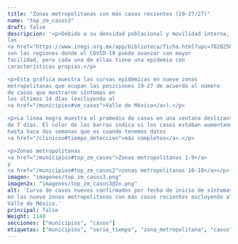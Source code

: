 ```yaml
---
title: "Zonas metropolitanas con más casos recientes (19-27/27)"
name: "top_zm_casos3"
draft: false
descripcion: '<p>Debido a su densidad poblacional y movilidad interna,
las
<a href="https://www.inegi.org.mx/app/biblioteca/ficha.html?upc=702825006792" target="_blank">zonas metropolitanas</a>
son las regiones donde el COVID-19 puede avanzar con mayor
facilidad, pero cada una de ellas tiene una epidemia con
características propias.</p>

<p>Esta gráfica muestra las curvas epidémicas en nueve zonas
metropolitanas que ocupan las posiciones 19-27 de acuerdo al número
de casos que mostraron síntomas en
los últimos 14 días (excluyendo al
<a href="/municipios#vm_casos">Valle de México</a>).</p>

<p>La línea negra muestra el promedio de casos en una ventana deslizante
de 7 días. El color de las barras indica si los casos estaban aumentando
hasta hace dos semanas que es cuando tenemos datos
<a href="/clinicos#tiempo_deteccion">más completos</a>.</p>

<p>Zonas metropolitanas
<a href="/municipios#top_zm_casos">Zonas metropolitanas 1-9</a>
y
<a href="/municipios#top_zm_casos2">zonas metropolitanas 10-18</a></p>'
imagen: "imagenes/top_zm_casos3.png"
imagen2x: "imagenes/top_zm_casos3@2x.png"
alt: 'Curva de casos nuevos confirmados por fecha de inicio de síntomas
en las nueve zonas metropolitanas con más casos recientes excluyendo al
Valle de México.'
principal: false
Weight: 1140
secciones: ["municipios", "casos"]
etiquetas: ["municipios", "serie_tiempo", "zona_metropolitana", "casos"]
---
```

